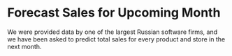 # Forecast Sales for Upcoming Month
We were provided data by one of the largest Russian software firms, and we have been asked to predict total sales for every product and store in the next month.
